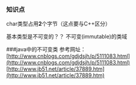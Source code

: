 ### 知识点

char类型占用**2**个字节（这点要与C++区分）

基本类型是不可变的？？
不可变(immutable)的类域

###java中的不可变类
参考网址：
[http://www.cnblogs.com/gdjdsjh/p/5111083.html](http://www.cnblogs.com/gdjdsjh/p/5111083.html)
[http://www.jb51.net/article/37889.htm](http://www.jb51.net/article/37889.htm)